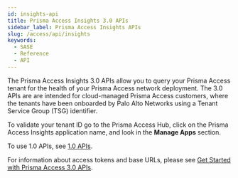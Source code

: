 ```yaml
---
id: insights-api
title: Prisma Access Insights 3.0 APIs
sidebar_label: Prisma Access Insights APIs
slug: /access/api/insights
keywords:
  - SASE
  - Reference
  - API
---
```


The Prisma Access Insights 3.0 APIs allow you to query your Prisma Access tenant for the health of
your Prisma Access network deployment. The 3.0 APIs are are intended for cloud-managed Prisma Access
customers, where the tenants have been onboarded by Palo Alto Networks using a Tenant Service Group
(TSG) identifier.

To validate your tenant ID go to the Prisma Access Hub, click on the Prisma Access Insights
application name, and look in the **Manage Apps** section.

To use 1.0 APIs, see [1.0 APIs](/access/api/insights/1.0).

For information about access tokens and base URLs, please see
[Get Started with Prisma Access 3.0 APIs](/access/docs/insights/getting_started-30).
